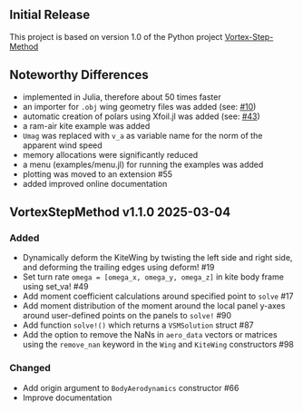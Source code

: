 ## Initial Release
This project is based on version 1.0 of the Python project [Vortex-Step-Method](https://github.com/ocayon/Vortex-Step-Method)

## Noteworthy Differences
- implemented in Julia, therefore about 50 times faster
- an importer for `.obj` wing geometry files was added (see: [#10](https://github.com/Albatross-Kite-Transport/VortexStepMethod.jl/issues/10))
- automatic creation of polars using Xfoil.jl was added (see: [#43](https://github.com/Albatross-Kite-Transport/VortexStepMethod.jl/pull/43))
- a ram-air kite example was added
- `Umag` was replaced with `v_a` as variable name for the norm of the apparent wind speed
- memory allocations were significantly reduced
- a menu (examples/menu.jl) for running the examples was added
- plotting was moved to an extension #55
- added improved online documentation

## VortexStepMethod v1.1.0 2025-03-04
### Added
- Dynamically deform the KiteWing by twisting the left side and right side, and deforming the trailing edges using deform! #19
- Set turn rate `omega = [omega_x, omega_y, omega_z]` in kite body frame using set_va! #49
- Add moment coefficient calculations around specified point to `solve` #17
- Add moment distribution of the moment around the local panel y-axes around user-defined points on the panels to `solve!` #90
- Add function `solve!()` which returns a `VSMSolution` struct #87
- Add the option to remove the NaNs in `aero_data` vectors or matrices using the `remove_nan` keyword in the `Wing` and `KiteWing` constructors #98
### Changed
- Add origin argument to `BodyAerodynamics` constructor #66
- Improve documentation